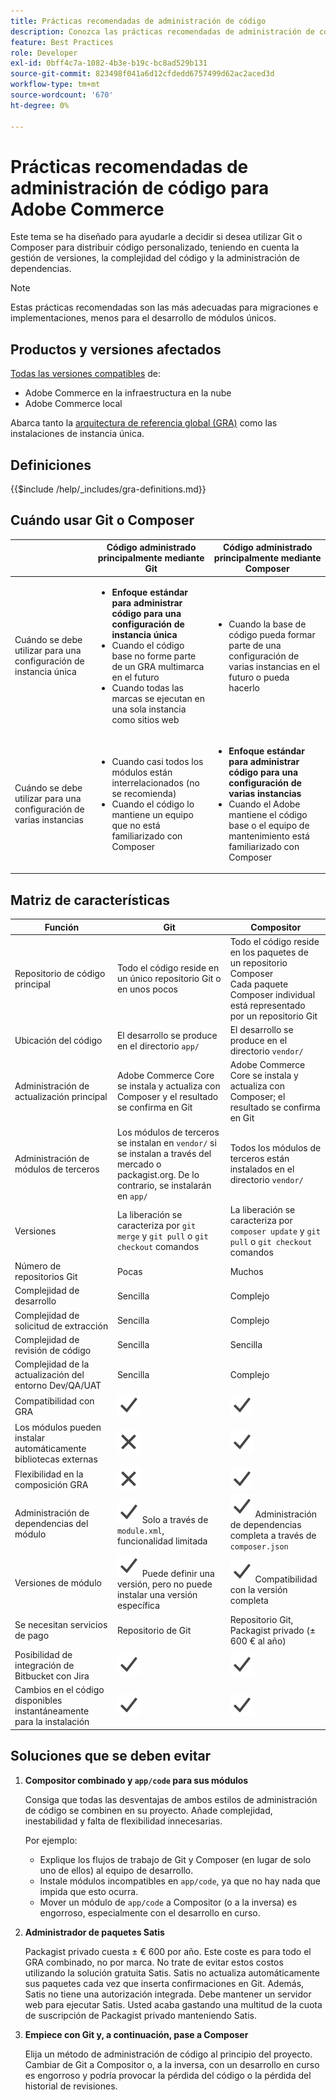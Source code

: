 ```yaml
---
title: Prácticas recomendadas de administración de código
description: Conozca las prácticas recomendadas de administración de código para la fase de desarrollo de proyectos de Adobe Commerce.
feature: Best Practices
role: Developer
exl-id: 0bff4c7a-1082-4b3e-b19c-bc8ad529b131
source-git-commit: 823498f041a6d12cfdedd6757499d62ac2aced3d
workflow-type: tm+mt
source-wordcount: '670'
ht-degree: 0%

---
```


# Prácticas recomendadas de administración de código para Adobe Commerce

Este tema se ha diseñado para ayudarle a decidir si desea utilizar Git o Composer para distribuir código personalizado, teniendo en cuenta la gestión de versiones, la complejidad del código y la administración de dependencias.

>[!NOTE]
>
>Estas prácticas recomendadas son las más adecuadas para migraciones e implementaciones, menos para el desarrollo de módulos únicos.

## Productos y versiones afectados

[Todas las versiones compatibles](../../../release/versions.md) de:

- Adobe Commerce en la infraestructura en la nube
- Adobe Commerce local

Abarca tanto la [arquitectura de referencia global (GRA)](../../architecture/global-reference/overview.md) como las instalaciones de instancia única.

## Definiciones

{{$include /help/_includes/gra-definitions.md}}

## Cuándo usar Git o Composer

<table>
<thead>
  <tr>
    <th></th>
    <th>Código administrado principalmente mediante Git</th>
    <th>Código administrado principalmente mediante Composer</th>
  </tr>
</thead>
<tbody>
  <tr>
    <td>Cuándo se debe utilizar para una configuración de instancia única</td>
    <td>
      <ul>
        <li><strong>Enfoque estándar para administrar código para una configuración de instancia única</strong></li>
        <li>Cuando el código base no forme parte de un GRA multimarca en el futuro</li>
        <li>Cuando todas las marcas se ejecutan en una sola instancia como sitios web</li>
      </ul>
    </td>
    <td>
      <ul>
        <li>Cuando la base de código pueda formar parte de una configuración de varias instancias en el futuro o pueda hacerlo</li>
      </ul>
    </td>
  </tr>
  <tr>
    <td>Cuándo se debe utilizar para una configuración de varias instancias</td>
    <td>
      <ul>
        <li>Cuando casi todos los módulos están interrelacionados (no se recomienda)</li>
        <li>Cuando el código lo mantiene un equipo que no está familiarizado con Composer</li>
      </ul>
    </td>
    <td>
      <ul>
        <li><strong>Enfoque estándar para administrar código para una configuración de varias instancias</strong></li>
        <li>Cuando el Adobe mantiene el código base o el equipo de mantenimiento está familiarizado con Composer</li>
      </ul>
    </td>
  </tr>
</tbody>
</table>

## Matriz de características

| Función | Git | Compositor |
|------------------------------------------------------|-------------------------------------------------------------------------------------------------------------------------------------------------------|-------------------------------------------------------------------------------------------------------------------------------|
| Repositorio de código principal | Todo el código reside en un único repositorio Git o en unos pocos | Todo el código reside en los paquetes de un repositorio Composer<br>Cada paquete Composer individual está representado por un repositorio Git |
| Ubicación del código | El desarrollo se produce en el directorio `app/` | El desarrollo se produce en el directorio `vendor/` |
| Administración de actualización principal | Adobe Commerce Core se instala y actualiza con Composer y el resultado se confirma en Git | Adobe Commerce Core se instala y actualiza con Composer; el resultado se confirma en Git |
| Administración de módulos de terceros | Los módulos de terceros se instalan en `vendor/` si se instalan a través del mercado o packagist.org. De lo contrario, se instalarán en `app/` | Todos los módulos de terceros están instalados en el directorio `vendor/` |
| Versiones | La liberación se caracteriza por `git merge` y `git pull` o `git checkout` comandos | La liberación se caracteriza por `composer update` y `git pull` o `git checkout` comandos |
| Número de repositorios Git | Pocas | Muchos |
| Complejidad de desarrollo | Sencilla | Complejo |
| Complejidad de solicitud de extracción | Sencilla | Complejo |
| Complejidad de revisión de código | Sencilla | Sencilla |
| Complejidad de la actualización del entorno Dev/QA/UAT | Sencilla | Complejo |
| Compatibilidad con GRA | ![Icono Sí](../../../assets/yes.svg) | ![Icono Sí](../../../assets/yes.svg) |
| Los módulos pueden instalar automáticamente bibliotecas externas | ![Sin icono](../../../assets/no.svg) | ![Icono Sí](../../../assets/yes.svg) |
| Flexibilidad en la composición GRA | ![Sin icono](../../../assets/no.svg) | ![Icono Sí](../../../assets/yes.svg) |
| Administración de dependencias del módulo | ![Icono Sí](../../../assets/yes.svg) Solo a través de `module.xml`, funcionalidad limitada | ![Icono Sí](../../../assets/yes.svg) Administración de dependencias completa a través de `composer.json` |
| Versiones de módulo | ![Icono Sí](../../../assets/yes.svg) Puede definir una versión, pero no puede instalar una versión específica | ![Icono Sí](../../../assets/yes.svg) Compatibilidad con la versión completa |
| Se necesitan servicios de pago | Repositorio de Git | Repositorio Git, Packagist privado (± 600 € al año) |
| Posibilidad de integración de Bitbucket con Jira | ![Icono Sí](../../../assets/yes.svg) | ![Icono Sí](../../../assets/yes.svg) |
| Cambios en el código disponibles instantáneamente para la instalación | ![Icono Sí](../../../assets/yes.svg) | ![Icono Sí](../../../assets/yes.svg) |

## Soluciones que se deben evitar

1. **Compositor combinado y `app/code` para sus módulos**

   Consiga que todas las desventajas de ambos estilos de administración de código se combinen en su proyecto. Añade complejidad, inestabilidad y falta de flexibilidad innecesarias.

   Por ejemplo:
   - Explique los flujos de trabajo de Git y Composer (en lugar de solo uno de ellos) al equipo de desarrollo.
   - Instale módulos incompatibles en `app/code`, ya que no hay nada que impida que esto ocurra.
   - Mover un módulo de `app/code` a Compositor (o a la inversa) es engorroso, especialmente con el desarrollo en curso.

1. **Administrador de paquetes Satis**

   Packagist privado cuesta ± € 600 por año. Este coste es para todo el GRA combinado, no por marca. No trate de evitar estos costos utilizando la solución gratuita Satis. Satis no actualiza automáticamente sus paquetes cada vez que inserta confirmaciones en Git. Además, Satis no tiene una autorización integrada. Debe mantener un servidor web para ejecutar Satis. Usted acaba gastando una multitud de la cuota de suscripción de Packagist privado manteniendo Satis.

1. **Empiece con Git y, a continuación, pase a Composer**

   Elija un método de administración de código al principio del proyecto. Cambiar de Git a Compositor o, a la inversa, con un desarrollo en curso es engorroso y podría provocar la pérdida del código o la pérdida del historial de revisiones.
